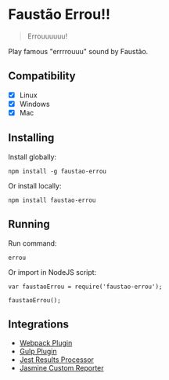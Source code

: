 # Faustão Errou!!

> Errouuuuuu!

Play famous "errrrouuu" sound by Faustão.

## Compatibility

- [x] Linux
- [x] Windows
- [x] Mac

## Installing
Install globally:

    npm install -g faustao-errou

Or install locally:

    npm install faustao-errou

## Running
Run command:

    errou

Or import in NodeJS script:

    var faustaoErrou = require('faustao-errou');

    faustaoErrou();

## Integrations

 - [Webpack Plugin](https://github.com/BrOrlandi/faustao-errou-webpack-plugin)
 - [Gulp Plugin](https://github.com/BrOrlandi/gulp-faustao-errou)
 - [Jest Results Processor](https://github.com/BrOrlandi/jest-faustao-errou)
 - [Jasmine Custom Reporter](https://github.com/BrOrlandi/jasmine-faustao-errou)
